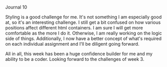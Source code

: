 #
Journal 10

Styling is a good challenge for me.  It's not something I am especially good at, so it's an interesting challenge.  I still get a bit confused on how various positions affect different html containers.  I am sure I will get more comfortable as the more I do it.  Otherwise, I am really working on the logic side of things.  Additionally, I now have a better concept of what's required on each individual assignment and I'll be diligent going forward.

All in all, this week has been a huge confidence builder for me and my ability to be a coder.  Looking forward to the challenges of week 3. 
